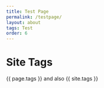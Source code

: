 ```yaml
---
title: Test Page
permalink: /testpage/
layout: about
tags: Test
order: 6
---
```

<html>
  <body>
    <h1>Site Tags</h1>
    <div>
      <p>{{ page.tags }} and also {{ site.tags }}</p>
    </div>
  </body>
</html>
